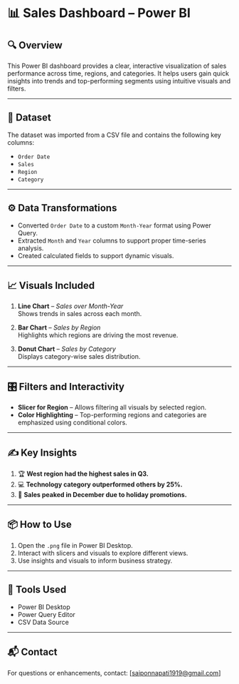 # 📊 Sales Dashboard – Power BI

## 🔍 Overview
This Power BI dashboard provides a clear, interactive visualization of sales performance across time, regions, and categories. It helps users gain quick insights into trends and top-performing segments using intuitive visuals and filters.

---

## 📂 Dataset
The dataset was imported from a CSV file and contains the following key columns:
- `Order Date`
- `Sales`
- `Region`
- `Category`

---

## ⚙️ Data Transformations
- Converted `Order Date` to a custom `Month-Year` format using Power Query.
- Extracted `Month` and `Year` columns to support proper time-series analysis.
- Created calculated fields to support dynamic visuals.

---

## 📈 Visuals Included
1. **Line Chart** – _Sales over Month-Year_  
   Shows trends in sales across each month.

2. **Bar Chart** – _Sales by Region_  
   Highlights which regions are driving the most revenue.

3. **Donut Chart** – _Sales by Category_  
   Displays category-wise sales distribution.

---

## 🎛 Filters and Interactivity
- **Slicer for Region** – Allows filtering all visuals by selected region.
- **Color Highlighting** – Top-performing regions and categories are emphasized using conditional colors.

---

## ✍️ Key Insights
1. 🏆 **West region had the highest sales in Q3.**  
2. 💻 **Technology category outperformed others by 25%.**  
3. 🎄 **Sales peaked in December due to holiday promotions.**

---

## 📦 How to Use
1. Open the `.png` file in Power BI Desktop.
2. Interact with slicers and visuals to explore different views.
3. Use insights and visuals to inform business strategy.

---

## 📌 Tools Used
- Power BI Desktop
- Power Query Editor
- CSV Data Source

---

## 📬 Contact
For questions or enhancements, contact: [saiponnapati1919@gmail.com]

